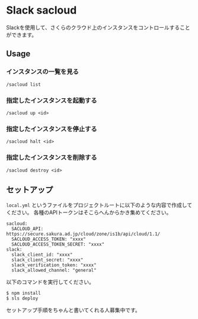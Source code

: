 # Slack sacloud

Slackを使用して、さくらのクラウド上のインスタンスをコントロールすることができます。

## Usage

### インスタンスの一覧を見る

```
/sacloud list
```

### 指定したインスタンスを起動する

```
/sacloud up <id>
```

### 指定したインスタンスを停止する

```
/sacloud halt <id>
```

### 指定したインスタンスを削除する

```
/sacloud destroy <id>
```

## セットアップ

`local.yml` というファイルをプロジェクトルートに以下のような内容で作成してください。
各種のAPIトークンはそこらへんからかき集めてください。

```
sacloud:
  SACLOUD_API: https://secure.sakura.ad.jp/cloud/zone/is1b/api/cloud/1.1/
  SACLOUD_ACCESS_TOKEN: "xxxx"
  SACLOUD_ACCESS_TOKEN_SECRET: "xxxx"
slack:
  slack_client_id: "xxxx"
  slack_client_secret: "xxxx"
  slack_verification_token: "xxxx"
  slack_allowed_channel: "general"
```

以下のコマンドを実行してください。

```
$ npm install
$ sls deploy
```

セットアップ手順をちゃんと書いてくれる人募集中です。
